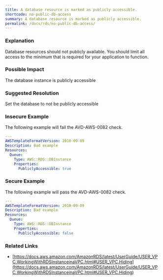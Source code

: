 ```yaml
---
title: A database resource is marked as publicly accessible.
shortcode: no-public-db-access
summary: A database resource is marked as publicly accessible. 
permalink: /docs/rds/no-public-db-access/
---
```


### Explanation

Database resources should not publicly available. You should limit all access to the minimum that is required for your application to function.

### Possible Impact
The database instance is publicly accessible

### Suggested Resolution
Set the database to not be publicly accessible


### Insecure Example

The following example will fail the AVD-AWS-0082 check.

```yaml
---
AWSTemplateFormatVersion: 2010-09-09
Description: Bad example
Resources:
  Queue:
    Type: AWS::RDS::DBInstance
    Properties:
      PubliclyAccessible: true


```



### Secure Example

The following example will pass the AVD-AWS-0082 check.

```yaml
---
AWSTemplateFormatVersion: 2010-09-09
Description: Bad example
Resources:
  Queue:
    Type: AWS::RDS::DBInstance
    Properties:
      PubliclyAccessible: false


```




### Related Links


- [https://docs.aws.amazon.com/AmazonRDS/latest/UserGuide/USER_VPC.WorkingWithRDSInstanceinaVPC.html#USER_VPC.Hiding](https://docs.aws.amazon.com/AmazonRDS/latest/UserGuide/USER_VPC.WorkingWithRDSInstanceinaVPC.html#USER_VPC.Hiding)


